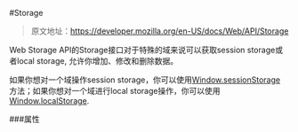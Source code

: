#Storage
> 原文地址：https://developer.mozilla.org/en-US/docs/Web/API/Storage

Web Storage API的Storage接口对于特殊的域来说可以获取session storage或者local storage,
允许你增加、修改和删除数据。

如果你想对一个域操作session storage，你可以使用[Window.sessionStorage](https://developer.mozilla.org/en-US/docs/Web/API/Window/sessionStorage)
方法；如果你想对一个域进行local storage操作，你可以使用[Window.localStorage]().

###属性
